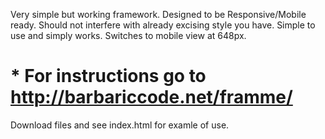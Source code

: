 Very simple but working framework.
Designed to be Responsive/Mobile ready.
Should not interfere with already excising style you have.
Simple to use and simply works.
Switches to mobile view at 648px. 

# *  For instructions go to http://barbariccode.net/framme/ 

 
Download files and see index.html for examle of use. 

